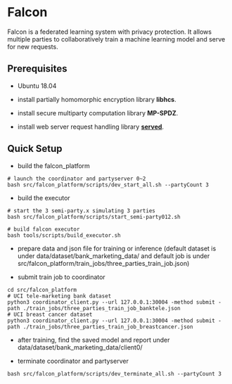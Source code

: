 # Falcon
Falcon is a federated learning system with privacy protection. It allows
multiple parties to collaboratively train a machine learning model and 
serve for new requests.

## Prerequisites
* Ubuntu 18.04

* install partially homomorphic encryption library **libhcs**.

* install secure multiparty computation library **MP-SPDZ**.

* install web server request handling library **[served](https://github.com/meltwater/served)**. 

## Quick Setup

* build the falcon_platform

```shell script
# launch the coordinator and partyserver 0~2
bash src/falcon_platform/scripts/dev_start_all.sh --partyCount 3
```

* build the executor

```shell script
# start the 3 semi-party.x simulating 3 parties
bash src/falcon_platform/scripts/start_semi-party012.sh

# build falcon executor
bash tools/scripts/build_executor.sh
```

* prepare data and json file for training or inference (default dataset
is under data/dataset/bank_marketing_data/ and default job is under
src/falcon_platform/train_jobs/three_parties_train_job.json)

* submit train job to coordinator
```shell script
cd src/falcon_platform
# UCI tele-marketing bank dataset
python3 coordinator_client.py --url 127.0.0.1:30004 -method submit -path ./train_jobs/three_parties_train_job_banktele.json
# UCI breast cancer dataset
python3 coordinator_client.py --url 127.0.0.1:30004 -method submit -path ./train_jobs/three_parties_train_job_breastcancer.json
```

* after training, find the saved model and report under 
data/dataset/bank_marketing_data/client0/

* terminate coordinator and partyserver
```shell script
bash src/falcon_platform/scripts/dev_terminate_all.sh --partyCount 3
```